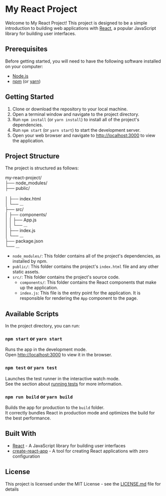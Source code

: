 # My React Project

Welcome to My React Project! This project is designed to be a simple introduction to building web applications with [React](https://reactjs.org/), a popular JavaScript library for building user interfaces.

## Prerequisites

Before getting started, you will need to have the following software installed on your computer:

- [Node.js](https://nodejs.org/)
- [npm](https://www.npmjs.com/) (or [yarn](https://yarnpkg.com/))

## Getting Started

1. Clone or download the repository to your local machine.
2. Open a terminal window and navigate to the project directory.
3. Run `npm install` (or `yarn install`) to install all of the project's dependencies.
4. Run `npm start` (or `yarn start`) to start the development server.
5. Open your web browser and navigate to [http://localhost:3000](http://localhost:3000) to view the application.

## Project Structure

The project is structured as follows:

my-react-project/ <br />
├── node_modules/ <br />
├── public/ <br />        
│   ├── index.html <br />
│   └── ... <br />
├── src/ <br />
│   ├── components/ <br />
│   │   ├── App.js <br />
│   │   └── ... <br />
│   ├── index.js <br />
│   └── ... <br />
├── package.json <br />
└── ... 

- `node_modules/`: This folder contains all of the project's dependencies, as installed by npm.
- `public/`: This folder contains the project's `index.html` file and any other static assets.
- `src/`: This folder contains the project's source code.
    - `components/`: This folder contains the React components that make up the application.
    - `index.js`: This file is the entry point for the application. It is responsible for rendering the `App` component to the page.

## Available Scripts

In the project directory, you can run:

### `npm start` or `yarn start`

Runs the app in the development mode.<br />
Open [http://localhost:3000](http://localhost:3000) to view it in the browser.

### `npm test` or `yarn test`

Launches the test runner in the interactive watch mode.<br />
See the section about [running tests](https://facebook.github.io/create-react-app/docs/running-tests) for more information.

### `npm run build` or `yarn build`

Builds the app for production to the `build` folder.<br />
It correctly bundles React in production mode and optimizes the build for the best performance.

## Built With

- [React](https://reactjs.org/) - A JavaScript library for building user interfaces
- [create-react-app](https://facebook.github.io/create-react-app/) - A tool for creating React applications with zero configuration
## License

This project is licensed under the MIT License - see the [LICENSE.md](LICENSE.md) file for details

